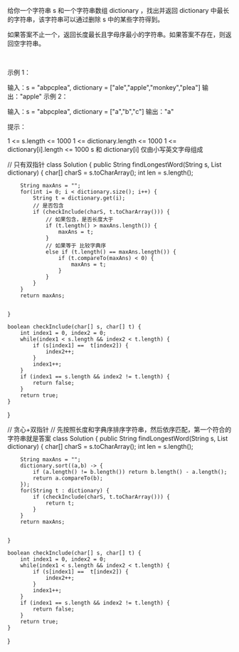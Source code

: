 给你一个字符串 s 和一个字符串数组 dictionary ，找出并返回 dictionary 中最长的字符串，该字符串可以通过删除 s 中的某些字符得到。

如果答案不止一个，返回长度最长且字母序最小的字符串。如果答案不存在，则返回空字符串。

 

示例 1：

输入：s = "abpcplea", dictionary = ["ale","apple","monkey","plea"]
输出："apple"
示例 2：

输入：s = "abpcplea", dictionary = ["a","b","c"]
输出："a"
 

提示：

1 <= s.length <= 1000
1 <= dictionary.length <= 1000
1 <= dictionary[i].length <= 1000
s 和 dictionary[i] 仅由小写英文字母组成


// 只有双指针
class Solution {
    public String findLongestWord(String s, List<String> dictionary) {
        char[] charS = s.toCharArray();
        int len = s.length();

        String maxAns = "";
        for(int i= 0; i < dictionary.size(); i++) {
            String t = dictionary.get(i);
            // 是否包含
            if (checkInclude(charS, t.toCharArray())) {
                // 如果包含，是否长度大于
                if (t.length() > maxAns.length()) {
                    maxAns = t;
                } 
                // 如果等于 比较字典序
                else if (t.length() == maxAns.length()) {
                    if (t.compareTo(maxAns) < 0) {
                        maxAns = t;
                    }
                }
            }
        }
        return maxAns;


    }

    boolean checkInclude(char[] s, char[] t) {
        int index1 = 0, index2 = 0;
        while(index1 < s.length && index2 < t.length) {
            if (s[index1] ==  t[index2]) {
                index2++;
            }
            index1++;
        }
        if (index1 == s.length && index2 != t.length) {
            return false;
        }
        return true;
    }
}




// 贪心+双指针
// 先按照长度和字典序排序字符串，然后依序匹配，第一个符合的字符串就是答案
class Solution {
    public String findLongestWord(String s, List<String> dictionary) {
        char[] charS = s.toCharArray();
        int len = s.length();

        String maxAns = "";
        dictionary.sort((a,b) -> {
            if (a.length() != b.length()) return b.length() - a.length();
            return a.compareTo(b);
        });
        for(String t : dictionary) {
            if (checkInclude(charS, t.toCharArray())) {
                return t;
            }
        }
        return maxAns;


    }

    boolean checkInclude(char[] s, char[] t) {
        int index1 = 0, index2 = 0;
        while(index1 < s.length && index2 < t.length) {
            if (s[index1] ==  t[index2]) {
                index2++;
            }
            index1++;
        }
        if (index1 == s.length && index2 != t.length) {
            return false;
        }
        return true;
    }
}